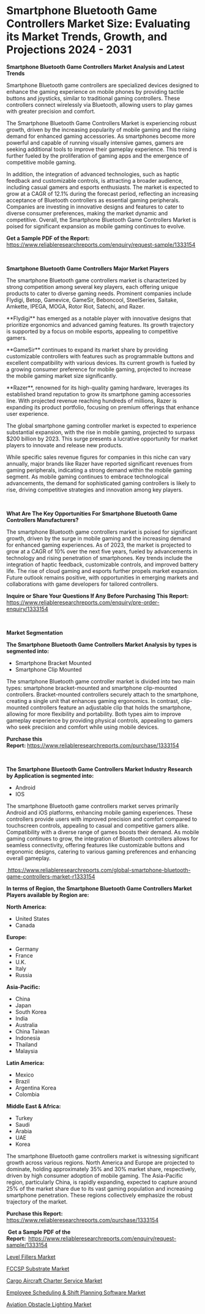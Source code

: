 <p><h1>Smartphone Bluetooth Game Controllers Market Size: Evaluating its Market Trends, Growth, and Projections 2024 - 2031</h1></p><p><strong>Smartphone Bluetooth Game Controllers Market Analysis and Latest Trends</strong></p>
<p><p>Smartphone Bluetooth game controllers are specialized devices designed to enhance the gaming experience on mobile phones by providing tactile buttons and joysticks, similar to traditional gaming controllers. These controllers connect wirelessly via Bluetooth, allowing users to play games with greater precision and comfort.</p><p>The Smartphone Bluetooth Game Controllers Market is experiencing robust growth, driven by the increasing popularity of mobile gaming and the rising demand for enhanced gaming accessories. As smartphones become more powerful and capable of running visually intensive games, gamers are seeking additional tools to improve their gameplay experience. This trend is further fueled by the proliferation of gaming apps and the emergence of competitive mobile gaming.</p><p>In addition, the integration of advanced technologies, such as haptic feedback and customizable controls, is attracting a broader audience, including casual gamers and esports enthusiasts. The market is expected to grow at a CAGR of 12.1% during the forecast period, reflecting an increasing acceptance of Bluetooth controllers as essential gaming peripherals. Companies are investing in innovative designs and features to cater to diverse consumer preferences, making the market dynamic and competitive. Overall, the Smartphone Bluetooth Game Controllers Market is poised for significant expansion as mobile gaming continues to evolve.</p></p>
<p><strong>Get a Sample PDF of the Report:&nbsp;</strong> <a href="https://www.reliableresearchreports.com/enquiry/request-sample/1333154?utm_campaign=31&utm_medium=2&utm_source=Github&utm_content=ia&utm_term=27122024&utm_id=smartphone-bluetooth-game-controllers">https://www.reliableresearchreports.com/enquiry/request-sample/1333154</a></p>
<p>&nbsp;</p>
<p><strong>Smartphone Bluetooth Game Controllers Major Market Players</strong></p>
<p><p>The smartphone Bluetooth game controllers market is characterized by strong competition among several key players, each offering unique products to cater to diverse gaming needs. Prominent companies include Flydigi, Betop, Gamevice, GameSir, Beboncool, SteelSeries, Saitake, Amkette, IPEGA, MOGA, Rotor Riot, Satechi, and Razer.</p><p>**Flydigi** has emerged as a notable player with innovative designs that prioritize ergonomics and advanced gaming features. Its growth trajectory is supported by a focus on mobile esports, appealing to competitive gamers. </p><p>**GameSir** continues to expand its market share by providing customizable controllers with features such as programmable buttons and excellent compatibility with various devices. Its current growth is fueled by a growing consumer preference for mobile gaming, projected to increase the mobile gaming market size significantly.</p><p>**Razer**, renowned for its high-quality gaming hardware, leverages its established brand reputation to grow its smartphone gaming accessories line. With projected revenue reaching hundreds of millions, Razer is expanding its product portfolio, focusing on premium offerings that enhance user experience.</p><p>The global smartphone gaming controller market is expected to experience substantial expansion, with the rise in mobile gaming, projected to surpass $200 billion by 2023. This surge presents a lucrative opportunity for market players to innovate and release new products.</p><p>While specific sales revenue figures for companies in this niche can vary annually, major brands like Razer have reported significant revenues from gaming peripherals, indicating a strong demand within the mobile gaming segment. As mobile gaming continues to embrace technological advancements, the demand for sophisticated gaming controllers is likely to rise, driving competitive strategies and innovation among key players.</p></p>
<p>&nbsp;</p>
<p><strong>What Are The Key Opportunities For Smartphone Bluetooth Game Controllers Manufacturers?</strong></p>
<p><p>The smartphone Bluetooth game controllers market is poised for significant growth, driven by the surge in mobile gaming and the increasing demand for enhanced gaming experiences. As of 2023, the market is projected to grow at a CAGR of 10% over the next five years, fueled by advancements in technology and rising penetration of smartphones. Key trends include the integration of haptic feedback, customizable controls, and improved battery life. The rise of cloud gaming and esports further propels market expansion. Future outlook remains positive, with opportunities in emerging markets and collaborations with game developers for tailored controllers.</p></p>
<p><strong>Inquire or Share Your Questions If Any Before Purchasing This Report:</strong> <a href="https://www.reliableresearchreports.com/enquiry/pre-order-enquiry/1333154?utm_campaign=31&utm_medium=2&utm_source=Github&utm_content=ia&utm_term=27122024&utm_id=smartphone-bluetooth-game-controllers">https://www.reliableresearchreports.com/enquiry/pre-order-enquiry/1333154</a></p>
<p>&nbsp;</p>
<p><strong>Market Segmentation</strong></p>
<p><strong>The Smartphone Bluetooth Game Controllers Market Analysis by types is segmented into:</strong></p>
<p><ul><li>Smartphone Bracket Mounted</li><li>Smartphone Clip Mounted</li></ul></p>
<p><p>The smartphone Bluetooth game controller market is divided into two main types: smartphone bracket-mounted and smartphone clip-mounted controllers. Bracket-mounted controllers securely attach to the smartphone, creating a single unit that enhances gaming ergonomics. In contrast, clip-mounted controllers feature an adjustable clip that holds the smartphone, allowing for more flexibility and portability. Both types aim to improve gameplay experience by providing physical controls, appealing to gamers who seek precision and comfort while using mobile devices.</p></p>
<p><strong>Purchase this Report:&nbsp;</strong><a href="https://www.reliableresearchreports.com/purchase/1333154?utm_campaign=31&utm_medium=2&utm_source=Github&utm_content=ia&utm_term=27122024&utm_id=smartphone-bluetooth-game-controllers">https://www.reliableresearchreports.com/purchase/1333154</a></p>
<p>&nbsp;</p>
<p><strong>The Smartphone Bluetooth Game Controllers Market Industry Research by Application is segmented into:</strong></p>
<p><ul><li>Android</li><li>IOS</li></ul></p>
<p><p>The smartphone Bluetooth game controllers market serves primarily Android and iOS platforms, enhancing mobile gaming experiences. These controllers provide users with improved precision and comfort compared to touchscreen controls, appealing to casual and competitive gamers alike. Compatibility with a diverse range of games boosts their demand. As mobile gaming continues to grow, the integration of Bluetooth controllers allows for seamless connectivity, offering features like customizable buttons and ergonomic designs, catering to various gaming preferences and enhancing overall gameplay.</p></p>
<p><a href="https://www.reliableresearchreports.com/global-smartphone-bluetooth-game-controllers-market-r1333154?utm_campaign=31&utm_medium=2&utm_source=Github&utm_content=ia&utm_term=27122024&utm_id=smartphone-bluetooth-game-controllers">&nbsp;https://www.reliableresearchreports.com/global-smartphone-bluetooth-game-controllers-market-r1333154</a></p>
<p><strong>In terms of Region, the Smartphone Bluetooth Game Controllers Market Players available by Region are:</strong></p>
<p>
    <p> <strong> North America: </strong>
        <ul>
            <li>United States</li>
            <li>Canada</li>
        </ul>
        </p> 
    <p> <strong> Europe: </strong>
        <ul>
            <li>Germany</li>
            <li>France</li>
            <li>U.K.</li>
            <li>Italy</li>
            <li>Russia</li>
        </ul>
        </p> 
    <p> <strong> Asia-Pacific: </strong>
        <ul>
            <li>China</li>
            <li>Japan</li>
            <li>South Korea</li>
            <li>India</li>
            <li>Australia</li>
            <li>China Taiwan</li>
            <li>Indonesia</li>
            <li>Thailand</li>
            <li>Malaysia</li>
        </ul>
        </p> 
    <p> <strong> Latin America: </strong>
        <ul>
            <li>Mexico</li>
            <li>Brazil</li>
            <li>Argentina Korea</li>
            <li>Colombia</li>
        </ul>
        </p> 
    <p> <strong> Middle East & Africa: </strong>
        <ul>
            <li>Turkey</li>
            <li>Saudi</li>
            <li>Arabia</li>
            <li>UAE</li>
            <li>Korea</li>
        </ul>
    </p>
    </p>
<p><p>The smartphone Bluetooth game controllers market is witnessing significant growth across various regions. North America and Europe are projected to dominate, holding approximately 35% and 30% market share, respectively, driven by high consumer adoption of mobile gaming. The Asia-Pacific region, particularly China, is rapidly expanding, expected to capture around 25% of the market share due to its vast gaming population and increasing smartphone penetration. These regions collectively emphasize the robust trajectory of the market.</p></p>
<p><strong>Purchase this Report: </strong><a href="https://www.reliableresearchreports.com/purchase/1333154?utm_campaign=31&utm_medium=2&utm_source=Github&utm_content=ia&utm_term=27122024&utm_id=smartphone-bluetooth-game-controllers">https://www.reliableresearchreports.com/purchase/1333154</a></p>
<p>&nbsp;<strong>Get a Sample PDF of the Report:&nbsp;&nbsp;</strong><a href="https://www.reliableresearchreports.com/enquiry/request-sample/1333154?utm_campaign=31&utm_medium=2&utm_source=Github&utm_content=ia&utm_term=27122024&utm_id=smartphone-bluetooth-game-controllers">https://www.reliableresearchreports.com/enquiry/request-sample/1333154</a></p>
<p><strong></strong></p>
<p><p><a href="https://github.com/alberthagorsuch/Market-Research-Report-List-1/blob/main/level-fillers-market.md?utm_campaign=31&utm_medium=2&utm_source=Github&utm_content=ia&utm_term=27122024&utm_id=smartphone-bluetooth-game-controllers">Level Fillers Market</a></p><p><a href="https://github.com/MonroeBullock54/Market-Research-Report-List-1/blob/main/fccsp-substrate-market.md?utm_campaign=31&utm_medium=2&utm_source=Github&utm_content=ia&utm_term=27122024&utm_id=smartphone-bluetooth-game-controllers">FCCSP Substrate Market</a></p><p><a href="https://github.com/skerretflossie9297/Market-Research-Report-List-1/blob/main/cargo-aircraft-charter-service-market.md?utm_campaign=31&utm_medium=2&utm_source=Github&utm_content=ia&utm_term=27122024&utm_id=smartphone-bluetooth-game-controllers">Cargo Aircraft Charter Service Market</a></p><p><a href="https://github.com/juniordelafrance/Market-Research-Report-List-5/blob/main/employee-scheduling-shift-planning-software-market.md?utm_campaign=31&utm_medium=2&utm_source=Github&utm_content=ia&utm_term=27122024&utm_id=smartphone-bluetooth-game-controllers">Employee Scheduling & Shift Planning Software Market</a></p><p><a href="https://github.com/shondapmbau/Market-Research-Report-List-1/blob/main/aviation-obstacle-lighting-market.md?utm_campaign=31&utm_medium=2&utm_source=Github&utm_content=ia&utm_term=27122024&utm_id=smartphone-bluetooth-game-controllers">Aviation Obstacle Lighting Market</a></p></p>